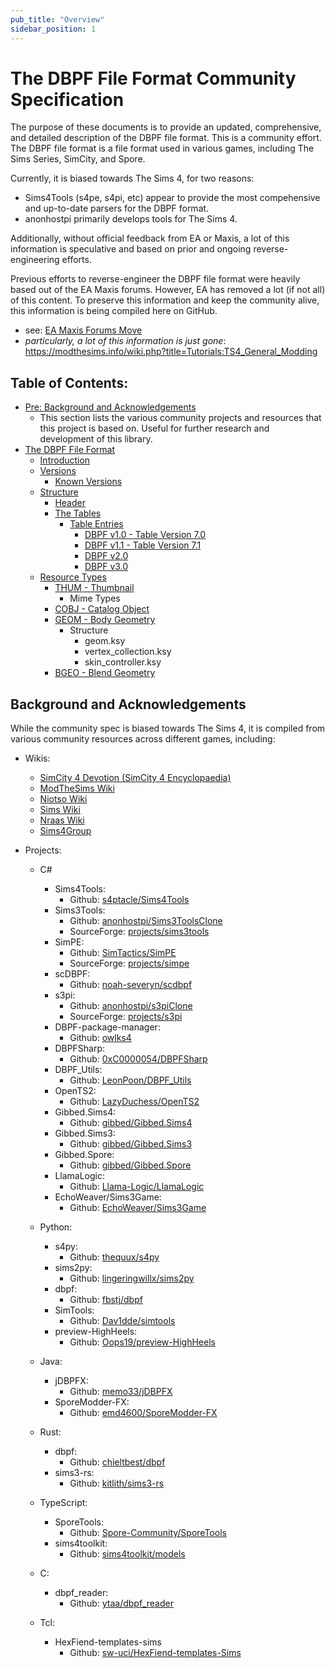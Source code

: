 ```yaml
---
pub_title: "Overview"
sidebar_position: 1
---
```


# The DBPF File Format Community Specification

The purpose of these documents is to provide an updated, comprehensive, and detailed description of the DBPF file format.
This is a community effort. The DBPF file format is a file format used in various games, including The Sims Series, SimCity, and Spore.

Currently, it is biased towards The Sims 4, for two reasons:
- Sims4Tools (s4pe, s4pi, etc) appear to provide the most compehensive and up-to-date parsers for the DBPF format.
- anonhostpi primarily develops tools for The Sims 4.

Additionally, without official feedback from EA or Maxis, a lot of this information is speculative and based on prior and ongoing reverse-engineering efforts.

Previous efforts to reverse-engineer the DBPF file format were heavily based out of the EA Maxis forums. However, EA has removed a lot (if not all) of this content.
To preserve this information and keep the community alive, this information is being compiled here on GitHub.
- see: [EA Maxis Forums Move](https://forums.ea.com/discussions/the-sims-franchise-discussion-en/nominations-thread---content-to-be-considered-for-migration/1339885?after=MjQuOHwyLjF8b3wxMHwxNDowLDM5OjF8MzA)
- _particularly, a lot of this information is just gone_: https://modthesims.info/wiki.php?title=Tutorials:TS4_General_Modding

## Table of Contents:
- [Pre: Background and Acknowledgements](#background-and-acknowledgements)
  - This section lists the various community projects and resources that this project is based on. Useful for further research and development of this library.
- [The DBPF File Format](DBPF.md)
  - [Introduction](DBPF.md#introduction)
  - [Versions](DBPF.md#versions)
    - [Known Versions](DBPF.md#known-versions)
  - [Structure](DBPF.md#structure)
    - [Header](DBPF.md#header)
    - [The Tables](DBPF.md#the-tables)
      - [Table Entries](DBPF.md#table-entries-aka-dbpf-resources)
        - [DBPF v1.0 - Table Version 7.0](DBPF.md#dbpf-v10---table-version-70)
        - [DBPF v1.1 - Table Version 7.1](DBPF.md#dbpf-v11---table-version-71)
        - [DBPF v2.0](DBPF.md#dbpf-v20)
        - [DBPF v3.0](DBPF.md#dbpf-v30)
  - [Resource Types](sections/ResourceTypes.md)
    - [THUM - Thumbnail](sections/ResourceTypes.md#thum---thumbnail)
      - Mime Types
    - [COBJ - Catalog Object](sections/ResourceTypes.md#cobj---catalog-object)
    - [GEOM - Body Geometry](sections/ResourceTypes.md#geom---body-geometry)
      - Structure
        - geom.ksy
        - vertex_collection.ksy
        - skin_controller.ksy
    - [BGEO - Blend Geometry](sections/ResourceTypes.md#bgeo---blend-geometry)
    
## Background and Acknowledgements

While the community spec is biased towards The Sims 4, it is compiled from various community resources across different games, including:
- Wikis:
  - [SimCity 4 Devotion (SimCity 4 Encyclopaedia)](https://wiki.sc4devotion.com/index.php?title=DBPF)
  - [ModTheSims Wiki](https://modthesims.info/wiki.php?title=DBPF)
  - [Niotso Wiki](http://wiki.niotso.org/DBPF)
  - [Sims Wiki](https://simswiki.info/wiki.php?title=DatabasePackedFile)
  - [Nraas Wiki](https://www.nraas.net/community/home)
  - [Sims4Group](https://github.com/Sims4Group/Sims4Group.github.io)

- Projects:
  - C#
    - Sims4Tools:
      - Github: [s4ptacle/Sims4Tools](https://github.com/s4ptacle/Sims4Tools)
    - Sims3Tools:
      - Github: [anonhostpi/Sims3ToolsClone](https://github.com/anonhostpi/Sims3ToolsClone)
      - SourceForge: [projects/sims3tools](https://sourceforge.net/projects/sims3tools/)
    - SimPE:
      - Github: [SimTactics/SimPE](https://github.com/SimTactics/SimPE)
      - SourceForge: [projects/simpe](https://sourceforge.net/projects/simpe/)
    - scDBPF:
      - Github: [noah-severyn/scdbpf](https://github.com/noah-severyn/csDBPF)
    - s3pi:
      - Github: [anonhostpi/s3piClone](https://github.com/anonhostpi/s3piClone)
      - SourceForge: [projects/s3pi](https://sourceforge.net/projects/s3pi/)
    - DBPF-package-manager:
      - Github: [owlks4](https://github.com/owlks4/DBPF-package-manager)
    - DBPFSharp:
      - Github: [0xC0000054/DBPFSharp](https://github.com/0xC0000054/DBPFSharp)
    - DBPF_Utils:
      - Github: [LeonPoon/DBPF_Utils](https://github.com/LeonPoon/DBPF_Utils)
    - OpenTS2:
      - Github: [LazyDuchess/OpenTS2](https://github.com/LazyDuchess/OpenTS2)
    - Gibbed.Sims4:
      - Github: [gibbed/Gibbed.Sims4](https://github.com/gibbed/Gibbed.Sims4)
    - Gibbed.Sims3:
      - Github: [gibbed/Gibbed.Sims3](https://github.com/gibbed/Gibbed.Sims3)
    - Gibbed.Spore:
      - Github: [gibbed/Gibbed.Spore](https://github.com/gibbed/Gibbed.Spore)
    - LlamaLogic:
      - Github: [Llama-Logic/LlamaLogic](https://github.com/Llama-Logic/LlamaLogic)
    - EchoWeaver/Sims3Game:
      - Github: [EchoWeaver/Sims3Game](https://github.com/Echoweaver/Sims3Game)

  - Python:
    - s4py:
      - Github: [thequux/s4py](https://github.com/thequux/s4py)
    - sims2py:
      - Github: [lingeringwillx/sims2py](https://github.com/lingeringwillx/sims2py)
    - dbpf:
      - Github: [fbstj/dbpf](https://github.com/fbstj/dbpf)
    - SimTools:
      - Github: [Dav1dde/simtools](https://github.com/Dav1dde/SimTools)
    - preview-HighHeels:
      - Github: [Oops19/preview-HighHeels](https://github.com/Oops19/preview-HighHeels)
  
  - Java:
    - jDBPFX:
      - Github: [memo33/jDBPFX](https://github.com/memo33/jDBPFX)
    - SporeModder-FX:
      - Github: [emd4600/SporeModder-FX](https://github.com/emd4600/SporeModder-FX)
  
  - Rust:
    - dbpf:
      - Github: [chieltbest/dbpf](https://github.com/chieltbest/dbpf)
    - sims3-rs:
      - Github: [kitlith/sims3-rs](https://github.com/kitlith/sims3-rs)
  
  - TypeScript:
    - SporeTools:
      - Github: [Spore-Community/SporeTools](https://github.com/Spore-Community/SporeTools)
    - sims4toolkit:
      - Github: [sims4toolkit/models](https://github.com/sims4toolkit/models)
  
  - C:
    - dbpf_reader:
      - Github: [ytaa/dbpf_reader](https://github.com/ytaa/dbpf_reader)
  
  - Tcl:
    - HexFiend-templates-sims
      - Github: [sw-uci/HexFiend-templates-Sims](https://github.com/sw-uci/HexFiend-templates-Sims)